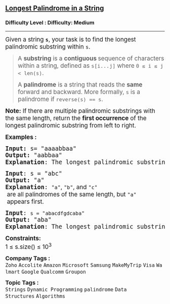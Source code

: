 <h2><a href="https://www.geeksforgeeks.org/problems/longest-palindrome-in-a-string3411/1?page=1&difficulty=Medium&status=unsolved&sortBy=submissions">Longest Palindrome in a String</a></h2><h3>Difficulty Level : Difficulty: Medium</h3><hr><div class="problems_problem_content__Xm_eO"><p><span style="font-size: 14pt;">Given a string <strong><code>s</code></strong>, your task is to find the longest palindromic substring within <code>s</code>. </span></p>
<blockquote>
<p><span style="font-size: 14pt;">A <strong>substring</strong> is a <strong>contiguous </strong>sequence of characters within a string, defined as <code>s[i...j]</code> where <code>0 ≤ i ≤ j &lt; len(s)</code>.</span></p>
<p><span style="font-size: 14pt;">A <strong>palindrome</strong> is a string that reads the <strong>same </strong>forward and backward. More formally, <code>s</code> is a palindrome if <code>reverse(s) == s</code>.</span></p>
</blockquote>
<p><span style="font-size: 14pt;"><strong>Note:</strong> If there are multiple palindromic substrings with the same length, return the <strong>first occurrence</strong> of the longest palindromic substring from left to right.</span></p>
<p><span style="font-size: 14pt;"><strong>Examples :</strong></span></p>
<pre><span style="font-size: 14pt;"><strong>Input: </strong>s= "aaaabbaa"
<strong>Output:</strong> "aabbaa"
<strong>Explanation</strong>: The longest palindromic substring is <code>"aabbaa"</code><span style="font-family: -apple-system, BlinkMacSystemFont, 'Segoe UI', Roboto, Oxygen, Ubuntu, Cantarell, 'Open Sans', 'Helvetica Neue', sans-serif;">.</span> </span></pre>
<pre><span style="font-size: 14pt;"><strong>Input</strong>: s = "abc"<br></span><span style="font-size: 14pt;"><strong>Output:</strong> "a"<br><strong>Explanation</strong>: <code>"a"</code><span style="font-family: -apple-system, BlinkMacSystemFont, 'Segoe UI', Roboto, Oxygen, Ubuntu, Cantarell, 'Open Sans', 'Helvetica Neue', sans-serif;">, </span><code>"b"</code><span style="font-family: -apple-system, BlinkMacSystemFont, 'Segoe UI', Roboto, Oxygen, Ubuntu, Cantarell, 'Open Sans', 'Helvetica Neue', sans-serif;">, and </span><code>"c"</code><span style="font-family: -apple-system, BlinkMacSystemFont, 'Segoe UI', Roboto, Oxygen, Ubuntu, Cantarell, 'Open Sans', 'Helvetica Neue', sans-serif;"> are all palindromes of the same length, but </span><code>"a"</code><span style="font-family: -apple-system, BlinkMacSystemFont, 'Segoe UI', Roboto, Oxygen, Ubuntu, Cantarell, 'Open Sans', 'Helvetica Neue', sans-serif;"> appears first.</span> </span></pre>
<pre><span style="font-size: 14pt;"><strong>Input</strong>: <code>s = "abacdfgdcaba"</code> <br><strong>Output:</strong> "aba" <br><strong>Explanation</strong>: The longest palindromic substring is <code>"aba"</code><span style="font-family: -apple-system, BlinkMacSystemFont, 'Segoe UI', Roboto, Oxygen, Ubuntu, Cantarell, 'Open Sans', 'Helvetica Neue', sans-serif;">, which occurs twice. The first occurrence is returned.</span></span></pre>
<p><span style="font-size: 14pt;"><strong>Constraints:</strong><br>1 ≤ s.size() ≤ 10<sup>3</sup></span></p></div><p><span style=font-size:18px><strong>Company Tags : </strong><br><code>Zoho</code>&nbsp;<code>Accolite</code>&nbsp;<code>Amazon</code>&nbsp;<code>Microsoft</code>&nbsp;<code>Samsung</code>&nbsp;<code>MakeMyTrip</code>&nbsp;<code>Visa</code>&nbsp;<code>Walmart</code>&nbsp;<code>Google</code>&nbsp;<code>Qualcomm</code>&nbsp;<code>Groupon</code>&nbsp;<br><p><span style=font-size:18px><strong>Topic Tags : </strong><br><code>Strings</code>&nbsp;<code>Dynamic Programming</code>&nbsp;<code>palindrome</code>&nbsp;<code>Data Structures</code>&nbsp;<code>Algorithms</code>&nbsp;